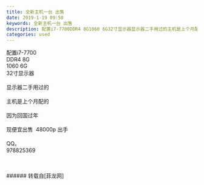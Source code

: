 ```yaml
---
title: 全新主机一台 出售
date: 2019-1-19 09:50
keywords: 全新主机一台 出售
description: 配置i7-7700DDR4 8G1060 6G32寸显示器显示器二手用过的主机是上个月配的因为回国过年现便宜出售  48000p 出手QQ。978825369
categories: used
---
```

<td class="t_f" id="postmessage_2737924">

配置i7-7700<br/>
DDR4 8G<br/>
1060 6G<br/>
32寸显示器<br/>
<br/>
显示器二手用过的<br/>
<br/>
主机是上个月配的<br/>
<br/>
因为回国过年<br/>
<br/>
现便宜出售  48000p 出手<br/>
<br/>
QQ。<br/>
978825369<br/>
<img alt="" border="0" class="zoom" data-cf-modified-f8e07431617ca102fb54834e-="" file="http://www.flw.ph/data/appbyme/upload/image/201901/19/HLcVa44N4aEX.jpg" id="aimg_ztQao" lazyloadthumb="1" onclick="" onmouseover="" src="http://www.flw.ph/data/appbyme/upload/image/201901/19/HLcVa44N4aEX.jpg"/><br/>
<br/>
<img alt="" border="0" class="zoom" data-cf-modified-f8e07431617ca102fb54834e-="" file="http://www.flw.ph/data/appbyme/upload/image/201901/19/yjP3p2Ki9Wkk.jpg" id="aimg_HvyvD" lazyloadthumb="1" onclick="" onmouseover="" src="http://www.flw.ph/data/appbyme/upload/image/201901/19/yjP3p2Ki9Wkk.jpg"/><br/>
<br/>
</td>
###### 转载自[菲龙网]
